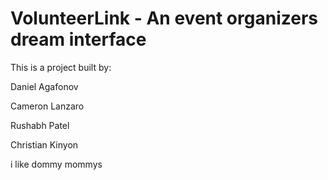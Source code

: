 # VolunteerLink - An event organizers dream interface

This is a project built by:

Daniel Agafonov

Cameron Lanzaro

Rushabh Patel

Christian Kinyon

i like dommy mommys
